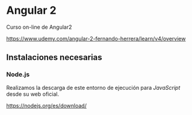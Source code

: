 # Angular 2
Curso on-line de Angular2

https://www.udemy.com/angular-2-fernando-herrera/learn/v4/overview

## Instalaciones necesarias
### Node.js
Realizamos la descarga de este entorno de ejecución para *JavaScript* desde su web oficial.

https://nodejs.org/es/download/
